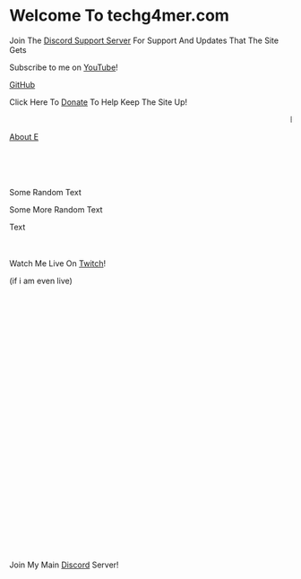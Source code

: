 <link rel="apple-touch-icon" sizes="120x120" href="/apple-touch-icon.png">
<link rel="icon" type="image/png" sizes="32x32" href="/favicon-32x32.png">
<link rel="icon" type="image/png" sizes="16x16" href="/favicon-16x16.png">
<link rel="manifest" href="/site.webmanifest">
<link rel="mask-icon" href="/safari-pinned-tab.svg" color="#0004ff">
<meta name="msapplication-TileColor" content="#0004ff">
<meta name="theme-color" content="#0004ff">





<h1>Welcome To techg4mer.com</h1>
<p>Join The <a href="https://discord.gg/97C2v9rNVt">Discord Support Server</a> For Support And Updates That The Site Gets</p>
<p>Subscribe to me on <a href="https://www.youtube.com/channel/UCIaUjRKg92Df9VeBxrXjv5A">YouTube</a>!</p>
<p><a href="https://github.com/TechG4mer">GitHub</a></p>
<p>Click Here To <a href="https://streamlabs.com/tech_g4mer">Donate</a> To Help Keep The Site Up!</p>

<marquee>E is Best</marquee>

<p><a href="https://e.techg4mer.com">About E</a></p>

<p>ㅤ</p>
<p>ㅤ</p>

<p>Some Random Text</p>
<p>Some More Random Text</p>
<p> Text</p>

<p>ㅤ</p>

<p>Watch Me Live On <a href="https://twitch.tv/tech_g4mer">Twitch</a>!</p>
<p>(if i am even live)</p>

<p>ㅤ</p>
<p>ㅤ</p>
<p>ㅤ</p>
<p>ㅤ</p>
<p>ㅤ</p>
<p>ㅤ</p>
<p>ㅤ</p>
<p>ㅤ</p>
<p>ㅤ</p>
<p>ㅤ</p>
<p>ㅤ</p>
<p>ㅤ</p>
<p>ㅤ</p>
<p>ㅤ</p>
<p>Join My Main <a href="https://discord.gg/bVH2kUEfnv">Discord</a> Server!</p>
